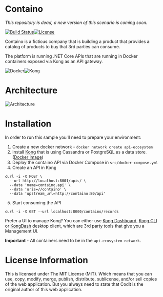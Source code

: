 Containo
===========================

_This repository is dead, a new version of this scenario is coming soon._

[![Build Status](https://travis-ci.org/tomkerkhove/containo.svg?branch=master)](https://travis-ci.org/tomkerkhove/containo)[![License](https://img.shields.io/github/license/mashape/apistatus.svg)](https://github.com/CoditEU/application-insights-connector/blob/master/LICENSE)

Containo is a fictious company that is building a product that provides a catalog of products to buy that 3rd parties can consume.

The platform is running .NET Core APIs that are running in Docker containers exposed via Kong as an API gateway.

![Docker](./media/docker.png)![Kong](./media/kong.png)

# Architecture
![Architecture](./docs/architecture.png)

# Installation
In order to run this sample you'll need to prepare your environment:

1. Create a new docker network - `docker network create api-ecosystem`
2. Install [Kong](https://getkong.org/install/docker) that is using Cassandra or PostgreSQL as a data store. ([Docker image](https://store.docker.com/images/kong))
3. Deploy the containo API via Docker Compose in `src/docker-compose.yml`
4. Create an API in Kong
```
curl -i -X POST \
  --url http://localhost:8001/apis/ \
  --data 'name=containo.api' \
  --data 'uris=//containo' \
  --data 'upstream_url=http://containo:80/api'
```
5. Start consuming the API
```
curl -i -X GET --url localhost:8000/containo/records
```

Prefer a UI to manage Kong? You can either use [Kong Dashboard](https://github.com/PGBI/kong-dashboard), [Kong CLI](https://github.com/passos/kong-cli) or [KongDash](https://github.com/ajaysreedhar/kongdash) desktop client, which are 3rd party tools that give you a Management UI.

**Important** - All containers need to be in the `api-ecosystem network`.

# License Information
This is licensed under The MIT License (MIT). Which means that you can use, copy, modify, merge, publish, distribute, sublicense, and/or sell copies of the web application. But you always need to state that Codit is the original author of this web application.
